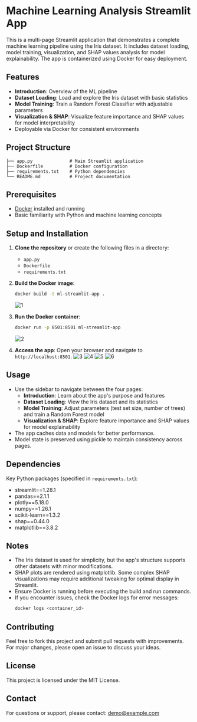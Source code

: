 # Machine Learning Analysis Streamlit App

This is a multi-page Streamlit application that demonstrates a complete machine learning pipeline using the Iris dataset. It includes dataset loading, model training, visualization, and SHAP values analysis for model explainability. The app is containerized using Docker for easy deployment.

## Features

- **Introduction**: Overview of the ML pipeline
- **Dataset Loading**: Load and explore the Iris dataset with basic statistics
- **Model Training**: Train a Random Forest Classifier with adjustable parameters
- **Visualization & SHAP**: Visualize feature importance and SHAP values for model interpretability
- Deployable via Docker for consistent environments

## Project Structure

```
├── app.py              # Main Streamlit application
├── Dockerfile          # Docker configuration
├── requirements.txt    # Python dependencies
└── README.md           # Project documentation
```

## Prerequisites

- [Docker](https://www.docker.com/get-started) installed and running
- Basic familiarity with Python and machine learning concepts

## Setup and Installation

1. **Clone the repository** or create the following files in a directory:
   - `app.py`
   - `Dockerfile`
   - `requirements.txt`

2. **Build the Docker image**:
   ```bash
   docker build -t ml-streamlit-app .
   ```
   ![1](https://github.com/user-attachments/assets/12471912-1200-4cab-addb-14d84ffdb5cc)

3. **Run the Docker container**:
   ```bash
   docker run -p 8501:8501 ml-streamlit-app
   ```
   ![2](https://github.com/user-attachments/assets/083095a1-735f-47aa-b63c-54089d15d943)

4. **Access the app**:
   Open your browser and navigate to `http://localhost:8501`.
   ![3](https://github.com/user-attachments/assets/e1619769-1d52-4b02-b360-52924a6420cd)
   ![4](https://github.com/user-attachments/assets/1b998bd1-66d6-43be-b3f5-05bdfd04ecbb)
   ![5](https://github.com/user-attachments/assets/c3b50d22-e215-4672-b90a-5e0ec37ca294)
   ![6](https://github.com/user-attachments/assets/ffa20a4d-6faa-47fc-a1fc-28bf73ecf1b6)


## Usage

- Use the sidebar to navigate between the four pages:
  - **Introduction**: Learn about the app's purpose and features
  - **Dataset Loading**: View the Iris dataset and its statistics
  - **Model Training**: Adjust parameters (test set size, number of trees) and train a Random Forest model
  - **Visualization & SHAP**: Explore feature importance and SHAP values for model explainability
- The app caches data and models for better performance.
- Model state is preserved using pickle to maintain consistency across pages.

## Dependencies

Key Python packages (specified in `requirements.txt`):
- streamlit==1.28.1
- pandas==2.1.1
- plotly==5.18.0
- numpy==1.26.1
- scikit-learn==1.3.2
- shap==0.44.0
- matplotlib==3.8.2

## Notes

- The Iris dataset is used for simplicity, but the app's structure supports other datasets with minor modifications.
- SHAP plots are rendered using matplotlib. Some complex SHAP visualizations may require additional tweaking for optimal display in Streamlit.
- Ensure Docker is running before executing the build and run commands.
- If you encounter issues, check the Docker logs for error messages:
  ```bash
  docker logs <container_id>
  ```

## Contributing

Feel free to fork this project and submit pull requests with improvements. For major changes, please open an issue to discuss your ideas.

## License

This project is licensed under the MIT License.

## Contact

For questions or support, please contact: demo@example.com
